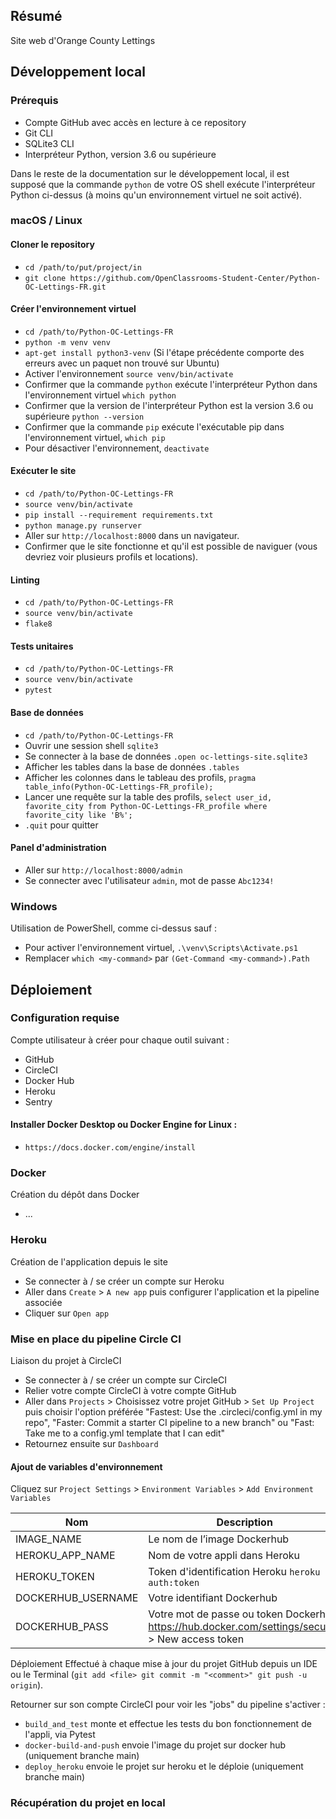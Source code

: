 ## Résumé

Site web d'Orange County Lettings

## Développement local

### Prérequis

- Compte GitHub avec accès en lecture à ce repository
- Git CLI
- SQLite3 CLI
- Interpréteur Python, version 3.6 ou supérieure

Dans le reste de la documentation sur le développement local, il est supposé que la commande `python` de votre OS shell exécute l'interpréteur Python ci-dessus (à moins qu'un environnement virtuel ne soit activé).

### macOS / Linux

#### Cloner le repository

- `cd /path/to/put/project/in`
- `git clone https://github.com/OpenClassrooms-Student-Center/Python-OC-Lettings-FR.git`

#### Créer l'environnement virtuel

- `cd /path/to/Python-OC-Lettings-FR`
- `python -m venv venv`
- `apt-get install python3-venv` (Si l'étape précédente comporte des erreurs avec un paquet non trouvé sur Ubuntu)
- Activer l'environnement `source venv/bin/activate`
- Confirmer que la commande `python` exécute l'interpréteur Python dans l'environnement virtuel
  `which python`
- Confirmer que la version de l'interpréteur Python est la version 3.6 ou supérieure `python --version`
- Confirmer que la commande `pip` exécute l'exécutable pip dans l'environnement virtuel, `which pip`
- Pour désactiver l'environnement, `deactivate`

#### Exécuter le site

- `cd /path/to/Python-OC-Lettings-FR`
- `source venv/bin/activate`
- `pip install --requirement requirements.txt`
- `python manage.py runserver`
- Aller sur `http://localhost:8000` dans un navigateur.
- Confirmer que le site fonctionne et qu'il est possible de naviguer (vous devriez voir plusieurs profils et locations).

#### Linting

- `cd /path/to/Python-OC-Lettings-FR`
- `source venv/bin/activate`
- `flake8`

#### Tests unitaires

- `cd /path/to/Python-OC-Lettings-FR`
- `source venv/bin/activate`
- `pytest`

#### Base de données

- `cd /path/to/Python-OC-Lettings-FR`
- Ouvrir une session shell `sqlite3`
- Se connecter à la base de données `.open oc-lettings-site.sqlite3`
- Afficher les tables dans la base de données `.tables`
- Afficher les colonnes dans le tableau des profils, `pragma table_info(Python-OC-Lettings-FR_profile);`
- Lancer une requête sur la table des profils, `select user_id, favorite_city from
Python-OC-Lettings-FR_profile where favorite_city like 'B%';`
- `.quit` pour quitter

#### Panel d'administration

- Aller sur `http://localhost:8000/admin`
- Se connecter avec l'utilisateur `admin`, mot de passe `Abc1234!`

### Windows

Utilisation de PowerShell, comme ci-dessus sauf :

- Pour activer l'environnement virtuel, `.\venv\Scripts\Activate.ps1`
- Remplacer `which <my-command>` par `(Get-Command <my-command>).Path`

## Déploiement

### Configuration requise

Compte utilisateur à créer pour chaque outil suivant :

- GitHub
- CircleCI
- Docker Hub
- Heroku
- Sentry

#### Installer Docker Desktop ou Docker Engine for Linux :

- `https://docs.docker.com/engine/install`

### Docker

Création du dépôt dans Docker

- ...

### Heroku

Création de l'application depuis le site

- Se connecter à / se créer un compte sur Heroku
- Aller dans `Create` > `A new app` puis configurer l'application et la pipeline associée
- Cliquer sur `Open app`

### Mise en place du pipeline Circle CI

Liaison du projet à CircleCI

- Se connecter à / se créer un compte sur CircleCI
- Relier votre compte CircleCI à votre compte GitHub
- Aller dans `Projects` > Choisissez votre projet GitHub > `Set Up Project` puis choisir l'option préférée "Fastest: Use the .circleci/config.yml in my repo", "Faster: Commit a starter CI pipeline to a new branch" ou "Fast: Take me to a config.yml template that I can edit"
- Retournez ensuite sur `Dashboard`

#### Ajout de variables d'environnement

Cliquez sur `Project Settings` > `Environment Variables` > `Add Environment Variables`

| Nom                | Description                                                                                       |
| ------------------ | ------------------------------------------------------------------------------------------------- |
| IMAGE_NAME         | Le nom de l’image Dockerhub                                                                       |
| HEROKU_APP_NAME    | Nom de votre appli dans Heroku                                                                    |
| HEROKU_TOKEN       | Token d'identification Heroku `heroku auth:token`                                                 |
| DOCKERHUB_USERNAME | Votre identifiant Dockerhub                                                                       |
| DOCKERHUB_PASS     | Votre mot de passe ou token Dockerhub https://hub.docker.com/settings/security > New access token |

Déploiement Effectué à chaque mise à jour du projet GitHub depuis un IDE ou le Terminal (`git add <file> git commit -m "<comment>" git push -u origin`).

Retourner sur son compte CircleCI pour voir les "jobs" du pipeline s'activer :

- `build_and_test` monte et effectue les tests du bon fonctionnement de l'appli, via Pytest
- `docker-build-and-push` envoie l'image du projet sur docker hub (uniquement branche main)
- `deploy_heroku` envoie le projet sur heroku et le déploie (uniquement branche main)

### Récupération du projet en local
